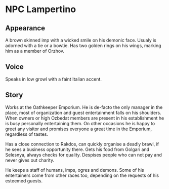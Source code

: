 # NPC Lampertino

## Appearance

A brown skinned imp with a wicked smile on his demonic face. Usualy is adorned
with a tie or a bowtie. Has two golden rings on his wings, marking him as a
member of Orzhov.

## Voice

Speaks in low growl with a faint Italian accent.

## Story

Works at the Oathkeeper Emporium. He is de-facto the only manager in the place,
most of organization and guest entertainment falls on his shoulders. When
owners or high Ozbedat members are present in his establishment he is busy
personally entertaining them. On other occasions he is happy to greet any visitor
and promises everyone a great time in the Emporium, regardless of tastes.

Has a close connection to Rakdos, can quickly organise a deadly brawl, if he
sees a business opportunity there. Gets his food from Golgari and Selesnya,
always checks for quality. Despises people who can not pay and never gives out
charity.

He keeps a staff of humans, imps, ogres and demons. Some of his entertainers
come from other races too, depending on the requests of his esteemed guests.

